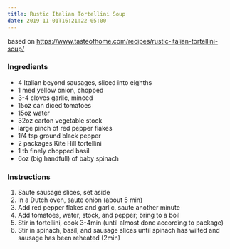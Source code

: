 ```yaml
---
title: Rustic Italian Tortellini Soup
date: 2019-11-01T16:21:22-05:00
---
```



based on 
https://www.tasteofhome.com/recipes/rustic-italian-tortellini-soup/

### Ingredients

- 4 Italian beyond sausages, sliced into eighths
- 1 med yellow onion, chopped
- 3-4 cloves garlic, minced
- 15oz can diced tomatoes
- 15oz water
- 32oz carton vegetable stock
- large pinch of red pepper flakes
- 1/4 tsp ground black pepper
- 2 packages Kite Hill tortellini
- 1 tb finely chopped basil
- 6oz (big handfull) of baby spinach

### Instructions

1. Saute sausage slices, set aside
2. In a Dutch oven, saute onion (about 5 min)
3. Add red pepper flakes and garlic, saute another minute
4. Add tomatoes, water, stock, and pepper; bring to a boil
5. Stir in tortellini, cook 3-4min (until almost done according to package)
6. Stir in spinach, basil, and sausage slices until spinach has wilted and sausage has been reheated (2min)
